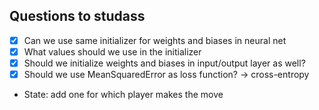 ## Questions to studass
- [x] Can we use same initializer for weights and biases in neural net
- [x] What values should we use in the initializer
- [x] Should we initialize weights and biases in input/output layer as well?
- [x] Should we use MeanSquaredError as loss function? -> cross-entropy

- State: add one for which player makes the move